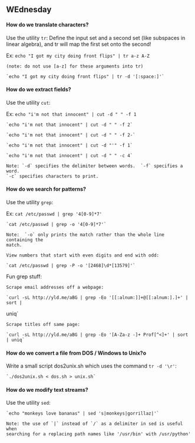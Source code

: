 WEdnesday
---------

#### How do we translate characters?

Use the utility `tr`:  Define the input set and a second set (like subspaces in
linear algebra), and tr will map the first set onto the second!  

Ex:  `echo "I got my city doing front flips" | tr a-z A-Z` 
    
    (note: do not use [a-z] for these arguments into tr)

    `echo "I got my city doing front flips" | tr -d '[:space:]'`



#### How do we extract fields?

Use the utility `cut`:

Ex:  `echo "i'm not that innocent" | cut -d " " -f 1`

    `echo "i'm not that innocent" | cut -d " " -f 2`

    `echo "i'm not that innocent" | cut -d " " -f 2-`

    `echo "i'm not that innocent" | cut -d "'" -f 1`

    `echo "i'm not that innocent" | cut -d " " -c 4`

    Note: `-d` specifies the delimiter between words.  `-f` specifies a word.
    `-c` specifies characters to print.



#### How do we search for patterns?

Use the utility `grep`:

Ex:  `cat /etc/passwd | grep '4[0-9]*7'`

    `cat /etc/passwd | grep -o '4[0-9]*7'`

    Note:  `-o` only prints the match rather than the whole line containing the
    match.

    View numbers that start with even digits and end with odd:

    `cat /etc/passwd | grep -P -o '[2468]\d*[13579]'`

Fun grep stuff:

    Scrape email addresses off a webpage:

    `curl -sL http://yld.me/aBG | grep -Eo '[[:alnum:]]+@[[:alnum:].]+' | sort |
uniq`

    Scrape titles off same page:

    `curl -sL http://yld.me/aBG | grep -Eo '[A-Za-z -]+ Prof[^<]+' | sort | uniq`





#### How do we convert a file from DOS / Windows to Unix?o

Write a small script dos2unix.sh which uses the command `tr -d '\r'`:

    `./dos2unix.sh < dos.sh > unix.sh`


#### How do we modify text streams?

Use the utility `sed`:


    `echo "monkeys love bananas" | sed 's|monkeys|gorrillaz|'`

    Note: the use of `|` instead of `/` as a delimiter in sed is useful when
    searching for a replacing path names like '/usr/bin' with /usr/python'










